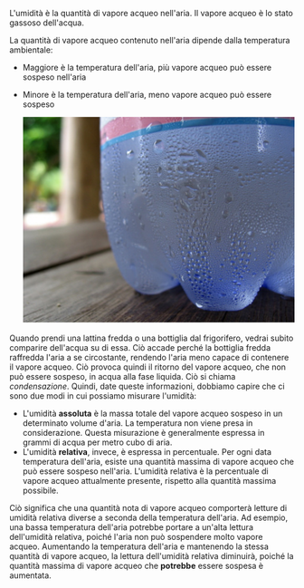 L'umidità è la quantità di vapore acqueo nell'aria. Il vapore acqueo è lo stato gassoso dell'acqua.

La quantità di vapore acqueo contenuto nell'aria dipende dalla temperatura ambientale:
- Maggiore è la temperatura dell'aria, più vapore acqueo può essere sospeso nell'aria
- Minore è la temperatura dell'aria, meno vapore acqueo può essere sospeso

    ![](images/condensation.jpg)

Quando prendi una lattina fredda o una bottiglia dal frigorifero, vedrai subito comparire dell'acqua su di essa. Ciò accade perché la bottiglia fredda raffredda l'aria a se circostante, rendendo l'aria meno capace di contenere il vapore acqueo. Ciò provoca quindi il ritorno del vapore acqueo, che non può essere sospeso, in acqua alla fase liquida. Ciò si chiama *condensazione*. Quindi, date queste informazioni, dobbiamo capire che ci sono due modi in cui possiamo misurare l'umidità:

- L'umidità **assoluta** è la massa totale del vapore acqueo sospeso in un determinato volume d'aria. La temperatura non viene presa in considerazione. Questa misurazione è generalmente espressa in grammi di acqua per metro cubo di aria.
- L'umidità **relativa**, invece, è espressa in percentuale. Per ogni data temperatura dell'aria, esiste una quantità massima di vapore acqueo che può essere sospeso nell'aria. L'umidità relativa è la percentuale di vapore acqueo attualmente presente, rispetto alla quantità massima possibile.

Ciò significa che una quantità nota di vapore acqueo comporterà letture di umidità relativa diverse a seconda della temperatura dell'aria. Ad esempio, una bassa temperatura dell'aria potrebbe portare a un'alta lettura dell'umidità relativa, poiché l'aria non può sospendere molto vapore acqueo. Aumentando la temperatura dell'aria e mantenendo la stessa quantità di vapore acqueo, la lettura dell'umidità relativa diminuirà, poiché la quantità massima di vapore acqueo che **potrebbe** essere sospesa è aumentata.

